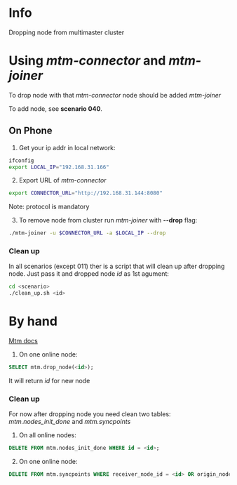 # Info

Dropping node from multimaster cluster

# Using _mtm-connector_ and _mtm-joiner_

To drop node with that _mtm-connector_ node should be added _mtm-joiner_

To add node, see **scenario 040**.

## On Phone

1. Get your ip addr in local network:
```bash
ifconfig
export LOCAL_IP="192.168.31.166"
```

2. Export URL of _mtm-connector_
```bash
export CONNECTOR_URL="http://192.168.31.144:8080"
```
Note: protocol is mandatory

3. To remove node from cluster run _mtm-joiner_ with **--drop** flag:
```bash
./mtm-joiner -u $CONNECTOR_URL -a $LOCAL_IP --drop
```

### Clean up

In all scenarios (except 011) ther is a script that will clean up after dropping node. 
Just pass it and dropped node _id_ as 1st agument:
```bash
cd <scenario>
./clean_up.sh <id>
```

# By hand

[Mtm docs](https://postgrespro.github.io/mmts/#multimaster-removing-nodes-from-the-cluster)

1. On one online node:
```sql
SELECT mtm.drop_node(<id>);
```
It will return _id_ for new node

### Clean up

For now after dropping node you need clean two tables: _mtm.nodes_init_done_ and _mtm.syncpoints_

1. On all online nodes:
```sql
DELETE FROM mtm.nodes_init_done WHERE id = <id>;
```

2. On one online node:
```sql
DELETE FROM mtm.syncpoints WHERE receiver_node_id = <id> OR origin_node_id = <id>;
```

